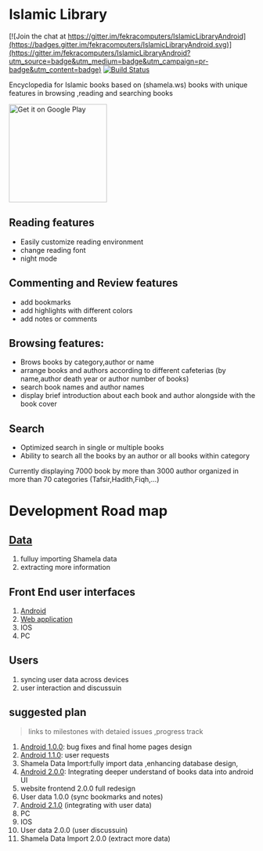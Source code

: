 # Islamic Library 

[![Join the chat at https://gitter.im/fekracomputers/IslamicLibraryAndroid](https://badges.gitter.im/fekracomputers/IslamicLibraryAndroid.svg)](https://gitter.im/fekracomputers/IslamicLibraryAndroid?utm_source=badge&utm_medium=badge&utm_campaign=pr-badge&utm_content=badge)
[![Build Status](https://travis-ci.org/fekracomputers/IslamicLibraryAndroid.svg?branch=master)](https://travis-ci.org/fekracomputers/IslamicLibraryAndroid)

Encyclopedia for Islamic books based on (shamela.ws) books with unique features in browsing ,reading and searching books

<a href='https://play.google.com/store/apps/details?id=com.fekracomputers.islamiclibrary&pcampaignid=MKT-Other-global-all-co-prtnr-py-PartBadge-Mar2515-1'>
<img alt='Get it on Google Play' width="200px" src='https://play.google.com/intl/en_us/badges/images/generic/en_badge_web_generic.png'/>
</a>


## Reading features
- Easily customize reading environment
- change reading font
- night mode

## Commenting and Review features
- add bookmarks 
- add highlights with different colors
- add notes or comments

## Browsing features:
- Brows books by category,author or name
- arrange books and authors according to different cafeterias (by name,author death year or author number of books)
- search book names and author names
- display brief introduction about each book and author alongside with the book cover


## Search
- Optimized search in single or multiple books
- Ability to search all the books by an author or all books within category

Currently displaying  7000 book by more than 3000 author organized in more than 70 categories (Tafsir,Hadith,Fiqh,...)

# Development Road map
## [Data](https://github.com/fekracomputers/IslamicLibraryWebservice)
1. fulluy importing Shamela data
2. extracting more information

## Front End user interfaces
1. [Android](https://github.com/fekracomputers/IslamicLibraryAndroid)
1. [Web application](https://github.com/fekracomputers/IslamicLibraryWebsite)
1. IOS
1. PC

## Users
1. syncing user data across devices
1. user interaction and discussuin

## suggested plan
> links to milestones with detaied issues ,progress track

1. [Android 1.0.0](https://github.com/fekracomputers/IslamicLibraryAndroid/milestone/1): bug fixes and final home pages design
1. [Android 1.1.0](https://github.com/fekracomputers/IslamicLibraryAndroid/milestone/3): user requests
1. Shamela Data Import:fully import data ,enhancing database design,
1. [Android 2.0.0](https://github.com/fekracomputers/IslamicLibraryAndroid/milestone/4): Integrating deeper understand of books data into android UI
1. website frontend 2.0.0 full redesign
1. User data 1.0.0 (sync bookmarks and notes)
1. [Android 2.1.0](https://github.com/fekracomputers/IslamicLibraryAndroid/milestone/4) (integrating with user data)
1. PC
1. IOS
1. User data 2.0.0 (user discussuin)
1. Shamela Data Import 2.0.0 (extract more data)
